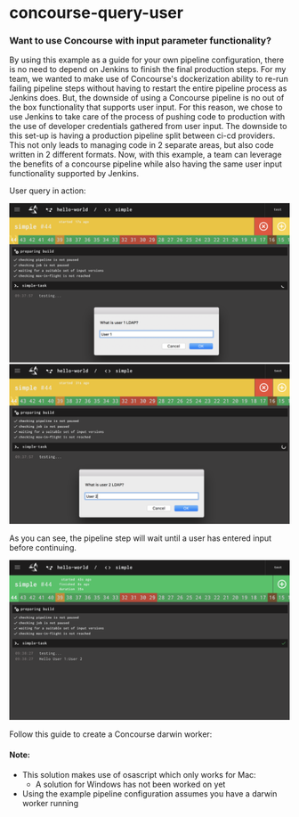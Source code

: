 # concourse-query-user

### Want to use Concourse with input parameter functionality?

By using this example as a guide for your own pipeline configuration, there is no need to depend on Jenkins to finish the 
final production steps. For my team, we wanted to make use of Concourse's dockerization ability to re-run failing pipeline
steps without having to restart the entire pipeline process as Jenkins does. But, the downside of using a Concourse pipeline
is no out of the box functionality that supports user input. For this reason, we chose to use Jenkins to take care of the
process of pushing code to production with the use of developer credentials gathered from user input. The downside 
to this set-up is having a production pipeline split between ci-cd providers. This not only leads to managing code in 2 separate 
areas, but also code written in 2 different formats. Now, with this example, a team can leverage the benefits of a concourse
pipeline while also having the same user input functionality supported by Jenkins.   


  
    
User query in action:

![](https://github.com/leeferfeefer/concourse-query-user/blob/master/images/User%201%20in%20progress.png)
![](https://github.com/leeferfeefer/concourse-query-user/blob/master/images/User%202%20in%20progress.png) 

As you can see, the pipeline step will wait until a user has entered input before continuing.   

![](https://github.com/leeferfeefer/concourse-query-user/blob/master/images/complete.png)




Follow this guide to create a Concourse darwin worker: 


#### Note:
* This solution makes use of osascript which only works for Mac:
  * A solution for Windows has not been worked on yet
* Using the example pipeline configuration assumes you have a darwin worker running
